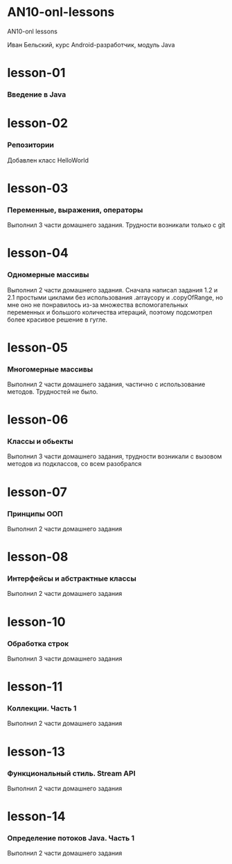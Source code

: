 # AN10-onl-lessons
AN10-onl lessons

Иван Бельский, курс Android-разработчик, модуль Java

<h1>lesson-01</h1>
<h3>Введение в Java</h3>

<h1>lesson-02</h1>
<h3>Репозитории</h3>
Добавлен класс HelloWorld

<h1>lesson-03</h1>
<h3>Переменные, выражения, операторы</h3>
Выполнил 3 части домашнего задания. Трудности возникали только с git

<h1>lesson-04</h1>
<h3>Одномерные массивы</h3>
Выполнил 2 части домашнего задания. Сначала написал задания 1.2 и 2.1 простыми циклами
без использования .arraycopy и .copyOfRange, но мне оно не понравилось из-за множества
вспомогательных переменных и большого количества итераций, поэтому подсмотрел более
красивое решение в гугле.

<h1>lesson-05</h1>
<h3>Многомерные массивы</h3>
Выполнил 2 части домашнего задания, частично с использование методов. Трудностей не было.

<h1>lesson-06</h1>
<h3>Классы и обьекты</h3>
Выполнил 3 части домашнего задания, трудности возникали с вызовом методов из  подклассов,
со всем разобрался

<h1>lesson-07</h1>
<h3>Принципы ООП</h3>
Выполнил 2 части домашнего задания

<h1>lesson-08</h1>
<h3>Интерфейсы и абстрактные классы</h3>
Выполнил 2 части домашнего задания

<h1>lesson-10</h1>
<h3>Обработка строк</h3>
Выполнил 3 части домашнего задания

<h1>lesson-11</h1>
<h3>Коллекции. Часть 1</h3>
Выполнил 2 части домашнего задания

<h1>lesson-13</h1>
<h3>Функциональный стиль. Stream API</h3>
Выполнил 2 части домашнего задания

<h1>lesson-14</h1>
<h3>Определение потоков Java. Часть 1</h3>
Выполнил 2 части домашнего задания